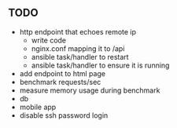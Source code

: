 TODO
----
* http endpoint that echoes remote ip
  * write code
  * nginx.conf mapping it to /api
  * ansible task/handler to restart
  * ansible task/handler to ensure it is running
* add endpoint to html page
* benchmark requests/sec
* measure memory usage during benchmark
* db
* mobile app
* disable ssh password login

